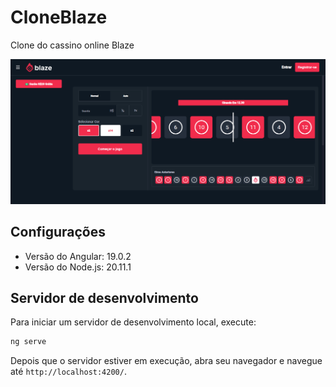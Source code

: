 # CloneBlaze
Clone do cassino online Blaze

<img src="./docs/prints/print1.png" />

## Configurações
- Versão do Angular: 19.0.2
- Versão do Node.js: 20.11.1

## Servidor de desenvolvimento

Para iniciar um servidor de desenvolvimento local, execute:

```bash
ng serve
```

Depois que o servidor estiver em execução, abra seu navegador e navegue até `http://localhost:4200/`.
